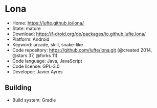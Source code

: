 # Lona

- Home: https://lufte.github.io/lona/
- State: mature
- Download: https://f-droid.org/de/packages/io.github.lufte.lona/
- Platform: Android
- Keyword: arcade, skill, snake-like
- Code repository: https://github.com/lufte/lona.git (@created 2014, @stars 37, @forks 11)
- Code language: Java, JavaScript
- Code license: GPL-3.0
- Developer: Javier Ayres

## Building

- Build system: Gradle
